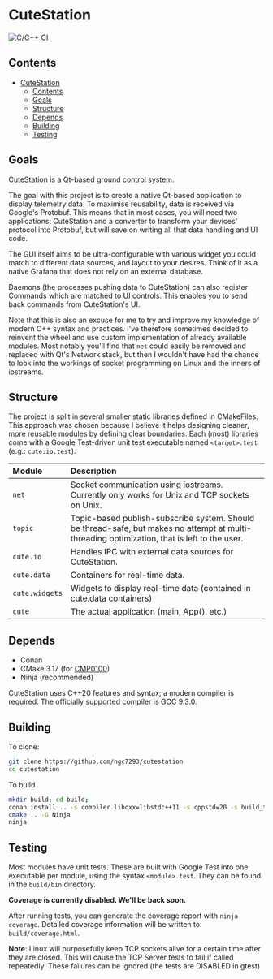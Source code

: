 # CuteStation

[![C/C++ CI](https://github.com/ngc7293/cutestation/actions/workflows/build.yml/badge.svg)](https://github.com/ngc7293/cutestation/actions/workflows/build.yml)

## Contents

- [CuteStation](#cutestation)
  - [Contents](#contents)
  - [Goals](#goals)
  - [Structure](#structure)
  - [Depends](#depends)
  - [Building](#building)
  - [Testing](#testing)

## Goals

CuteStation is a Qt-based ground control system.

The goal with this project is to create a native Qt-based application to display
telemetry data. To maximise reusability, data is received via Google's Protobuf.
This means that in most cases, you will need two applications: CuteStation and a
converter to transform your devices' protocol into Protobuf, but will save on
writing all that data handling and UI code.

The GUI itself aims to be ultra-configurable with various widget you could match
to different data sources, and layout to your desires. Think of it as a native
Grafana that does not rely on an external database.

Daemons (the processes pushing data to CuteStation) can also register Commands
which are matched to UI controls. This enables you to send back commands from
CuteStation's UI.

Note that this is also an excuse for me to try and improve my knowledge of
modern C++ syntax and practices. I've therefore sometimes decided to reinvent
the wheel and use custom implementation of already available modules. Most
notably you'll find that `net` could easily be removed and replaced with Qt's
Network stack, but then I wouldn't have had the chance to look into the workings
of socket programming on Linux and the inners of iostreams.

## Structure

The project is split in several smaller static libraries defined in CMakeFiles.
This approach was chosen because I believe it helps designing cleaner, more
reusable modules by defining clear boundaries. Each (most) libraries come with
a Google Test-driven unit test executable named `<target>.test` (e.g.:
`cute.io.test`).

| Module        | Description
|:--------------|:--------------------------------------------------------------
| `net`         | Socket communication using iostreams. Currently only works for Unix and TCP sockets on Unix.
| `topic`       | Topic-based publish-subscribe system. Should be thread-safe, but makes no attempt at multi-threading optimization, that is left to the user.
| `cute.io`     | Handles IPC with external data sources for CuteStation.
| `cute.data`   | Containers for real-time data.
| `cute.widgets`| Widgets to display real-time data (contained in cute.data containers)
| `cute`        | The actual application (main, App(), etc.)

## Depends

- Conan
- CMake 3.17 (for [CMP0100](https://cmake.org/cmake/help/v3.17/policy/CMP0100.html))
- Ninja (recommended)

CuteStation uses C++20 features and syntax; a modern compiler is required. The
officially supported compiler is GCC 9.3.0.

## Building

To clone:

```bash
git clone https://github.com/ngc7293/cutestation
cd cutestation
```

To build

```bash
mkdir build; cd build;
conan install .. -s compiler.libcxx=libstdc++11 -s cppstd=20 -s build_type=Debug --build=missing
cmake .. -G Ninja
ninja
```

## Testing

Most modules have unit tests. These are built with Google Test into one
executable per module, using the syntax `<module>.test`. They can be found in
the `build/bin` directory.

**Coverage is currently disabled. We'll be back soon.**

After running tests, you can generate the coverage report with `ninja coverage`.
Detailed coverage information will be written to `build/coverage.html`.

**Note**: Linux will purposefully keep TCP sockets alive for a certain time
after they are closed. This will cause the TCP Server tests to fail if called
repeatedly. These failures can be ignored (the tests are DISABLED in gtest)
